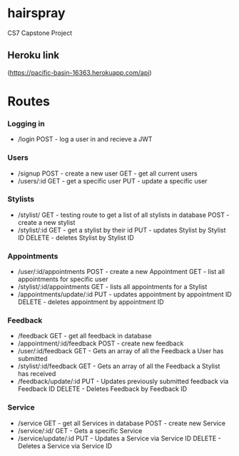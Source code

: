 # hairspray

CS7 Capstone Project

## Heroku link

(https://pacific-basin-16363.herokuapp.com/api)

# Routes

### Logging in

- /login
  POST - log a user in and recieve a JWT

### Users

- /signup
  POST - create a new user
  GET - get all current users
- /users/:id
  GET - get a specific user
  PUT - update a specific user

### Stylists

- /stylist/
  GET - testing route to get a list of all stylists in database
  POST - create a new stylist
- /stylist/:id
  GET - get a stylist by their id
  PUT - updates Stylist by Stylist ID
  DELETE - deletes Stylist by Stylist ID

### Appointments

- /user/:id/appointments
  POST - create a new Appointment
  GET - list all appointments for specific user
- /stylist/:id/appointments
  GET - lists all appointments for a Stylist
- /appointments/update/:id
  PUT - updates appointment by appointment ID
  DELETE - deletes appointment by appointment ID

### Feedback

- /feedback
  GET - get all feedback in database
- /appointment/:id/feedback
  POST - create new feedback
- /user/:id/feedback
  GET - Gets an array of all the Feedback a User has submitted
- /stylist/:id/feedback
  GET - Gets an array of all the Feedback a Stylist has received
- /feedback/update/:id
  PUT - Updates previously submitted feedback via Feedback ID
  DELETE - Deletes Feedback by Feedback ID

### Service

- /service
  GET - get all Services in database
  POST - create new Service
- /service/:id/
  GET - Gets a specific Service
- /service/update/:id
  PUT - Updates a Service via Service ID
  DELETE - Deletes a Service via Service ID
